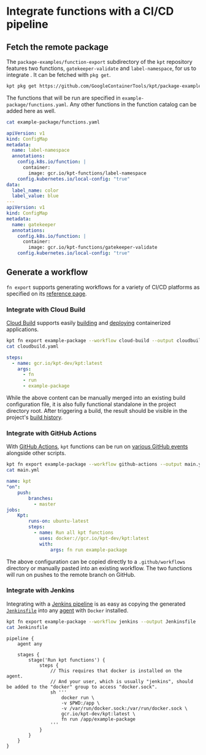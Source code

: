 # Integrate functions with a CI/CD pipeline

## Fetch the remote package
The `package-examples/function-export` subdirectory of the `kpt` repository features two functions, `gatekeeper-validate` and `label-namespace`, for us to integrate . It can be fetched with `pkg get`.

```sh
kpt pkg get https://github.com/GoogleContainerTools/kpt/package-examples/function-export example-package
```

The functions that will be run are specified in `example-package/functions.yaml`. Any other functions in the function catalog can be added here as well.

```sh
cat example-package/functions.yaml
```

```yaml
apiVersion: v1
kind: ConfigMap
metadata:
  name: label-namespace
  annotations:
    config.k8s.io/function: |
      container:
        image: gcr.io/kpt-functions/label-namespace
    config.kubernetes.io/local-config: "true"
data:
  label_name: color
  label_value: blue
---
apiVersion: v1
kind: ConfigMap
metadata:
  name: gatekeeper
  annotations:
    config.k8s.io/function: |
      container:
        image: gcr.io/kpt-functions/gatekeeper-validate
    config.kubernetes.io/local-config: "true"
```

## Generate a workflow

`fn export` supports generating workflows for a variety of CI/CD platforms as specified on its [reference page](/reference/fn?id=export).

### Integrate with Cloud Build

[Cloud Build](https://pantheon.corp.google.com/cloud-build/builds) supports easily [building](https://cloud.google.com/cloud-build/docs/quickstart-build) and [deploying](https://cloud.google.com/cloud-build/docs/quickstart-deploy) containerized applications.

```sh
kpt fn export example-package --workflow cloud-build --output cloudbuild.yaml
cat cloudbuild.yaml
```

```yaml
steps:
  - name: gcr.io/kpt-dev/kpt:latest
    args:
      - fn
      - run
      - example-package
```

While the above content can be manually merged into an existing build configuration file, it is also fully functional standalone in the project directory root. After triggering a build, the result should be visible in the project's [build history](https://pantheon.corp.google.com/cloud-build/builds).

### Integrate with GitHub Actions

With [GitHub Actions](https://github.com/features/actions), `kpt` functions can be run on [various GitHub events](https://docs.github.com/en/actions/reference/events-that-trigger-workflows) alongside other scripts.

```sh
kpt fn export example-package --workflow github-actions --output main.yml
cat main.yml
```

```yaml
name: kpt
"on":
    push:
        branches:
          - master
jobs:
    Kpt:
        runs-on: ubuntu-latest
        steps:
          - name: Run all kpt functions
            uses: docker://gcr.io/kpt-dev/kpt:latest
            with:
                args: fn run example-package
```

The above configuration can be copied directly to a `.github/workflows` directory or manually pasted into an existing workflow. The two functions will run on pushes to the remote branch on GitHub.

### Integrate with Jenkins

Integrating with a [Jenkins pipeline](https://www.jenkins.io/doc/pipeline/tour/hello-world/) is as easy as copying the generated [`Jenkinsfile`](https://www.jenkins.io/doc/book/pipeline/jenkinsfile/) into any [agent](https://www.jenkins.io/doc/book/glossary/#agent) with `Docker` installed.

```sh
kpt fn export example-package --workflow jenkins --output Jenkinsfile
cat Jenkinsfile
```

```
pipeline {
    agent any

    stages {
        stage('Run kpt functions') {
            steps {
                // This requires that docker is installed on the agent.
                // And your user, which is usually "jenkins", should be added to the "docker" group to access "docker.sock".
                sh '''
                    docker run \
                    -v $PWD:/app \
                    -v /var/run/docker.sock:/var/run/docker.sock \
                    gcr.io/kpt-dev/kpt:latest \
                    fn run /app/example-package
                '''
            }
        }
    }
}
```
